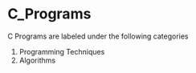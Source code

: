 C_Programs
==========

C Programs are labeled under the following categories
1. Programming Techniques
2. Algorithms
